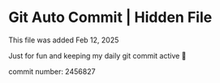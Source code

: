 # Git Auto Commit | Hidden File

This file was added Feb 12, 2025

Just for fun and keeping my daily git commit active 🤪

commit number: 2456827
